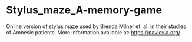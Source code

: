 # Stylus_maze_A-memory-game
Online version of stylus maze used by Brenda Milner et. al. in their studies of Amnesic patients.
More information available at: https://pavlovia.org/ 
